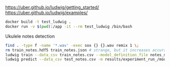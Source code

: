 https://uber.github.io/ludwig/getting_started/
https://uber.github.io/ludwig/examples/

```bash
docker build -t test_ludwig .
docker run -v $(pwd):/app -it --rm test_ludwig /bin/bash
```

Ukulele notes detection
```bash
find . -type f -name '*.wav' -exec sox {} {}.wav remix 1 \;
rm train_notes.hdf5 train_notes.json # strange, but it increases accuracy
ludwig train --data_csv train_notes.csv --model_definition_file notes_model_definition.yaml
ludwig predict --data_csv test_notes.csv -m results/experiment_run_/model
```
